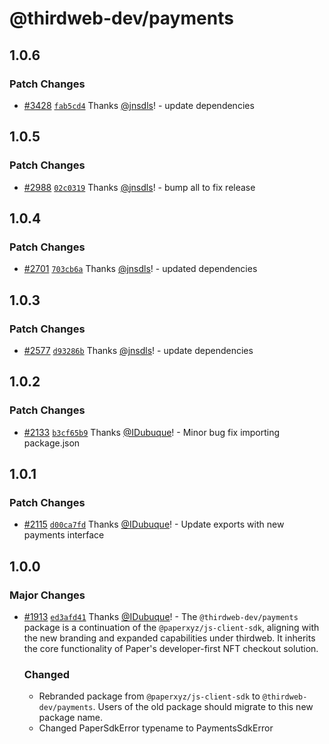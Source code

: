 # @thirdweb-dev/payments

## 1.0.6

### Patch Changes

- [#3428](https://github.com/thirdweb-dev/js/pull/3428) [`fab5cd4`](https://github.com/thirdweb-dev/js/commit/fab5cd43bed972b0a3f70f0f39a790349672ba72) Thanks [@jnsdls](https://github.com/jnsdls)! - update dependencies

## 1.0.5

### Patch Changes

- [#2988](https://github.com/thirdweb-dev/js/pull/2988) [`02c0319`](https://github.com/thirdweb-dev/js/commit/02c03196ad38de888ff86311c68fa010018bda60) Thanks [@jnsdls](https://github.com/jnsdls)! - bump all to fix release

## 1.0.4

### Patch Changes

- [#2701](https://github.com/thirdweb-dev/js/pull/2701) [`703cb6a`](https://github.com/thirdweb-dev/js/commit/703cb6ae3cc51fa4b0ba7c87f09f8e84dab8ed3f) Thanks [@jnsdls](https://github.com/jnsdls)! - updated dependencies

## 1.0.3

### Patch Changes

- [#2577](https://github.com/thirdweb-dev/js/pull/2577) [`d93286b`](https://github.com/thirdweb-dev/js/commit/d93286bc1f8224d055b50ce3ffa4f302869cb2b1) Thanks [@jnsdls](https://github.com/jnsdls)! - update dependencies

## 1.0.2

### Patch Changes

- [#2133](https://github.com/thirdweb-dev/js/pull/2133) [`b3cf65b9`](https://github.com/thirdweb-dev/js/commit/b3cf65b9dbdab22a452d2c597d21a14300b2d174) Thanks [@IDubuque](https://github.com/IDubuque)! - Minor bug fix importing package.json

## 1.0.1

### Patch Changes

- [#2115](https://github.com/thirdweb-dev/js/pull/2115) [`d00ca7fd`](https://github.com/thirdweb-dev/js/commit/d00ca7fd2a0fa3e694bb37d1f486d3d4cf1ad79e) Thanks [@IDubuque](https://github.com/IDubuque)! - Update exports with new payments interface

## 1.0.0

### Major Changes

- [#1913](https://github.com/thirdweb-dev/js/pull/1913) [`ed3afd41`](https://github.com/thirdweb-dev/js/commit/ed3afd418cb6e0d711814a1c52afb302460751ba) Thanks [@IDubuque](https://github.com/IDubuque)! - The `@thirdweb-dev/payments` package is a continuation of the `@paperxyz/js-client-sdk`, aligning with the new branding and expanded capabilities under thirdweb. It inherits the core functionality of Paper's developer-first NFT checkout solution.

  ### Changed

  - Rebranded package from `@paperxyz/js-client-sdk` to `@thirdweb-dev/payments`. Users of the old package should migrate to this new package name.
  - Changed PaperSdkError typename to PaymentsSdkError
